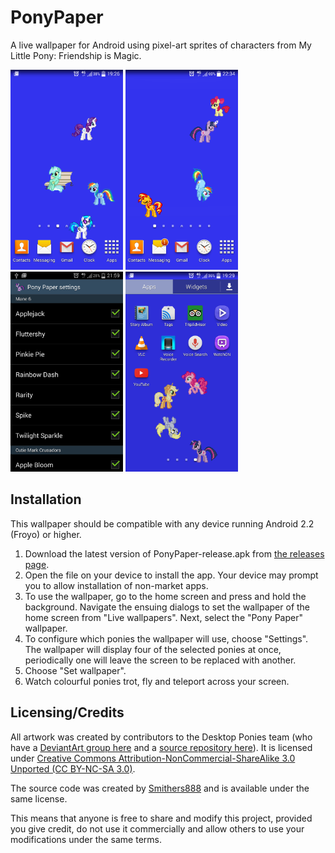 # PonyPaper
A live wallpaper for Android using pixel-art sprites of characters from My Little Pony: Friendship is Magic.

<img src='screenshots/screen1.png' width='180'> <img src='screenshots/drag.png' width='180'> <img src='screenshots/preferences.png' width='180'> <img src='screenshots/screen2.png' width='180'>

## Installation
This wallpaper should be compatible with any device running Android 2.2 (Froyo) or higher.

1. Download the latest version of PonyPaper-release.apk from [the releases page](http://github.com/Smithers888/PonyPaper/releases).
2. Open the file on your device to install the app. Your device may prompt you to allow installation of non-market apps.
3. To use the wallpaper, go to the home screen and press and hold the background. Navigate the ensuing dialogs to set the wallpaper of the home screen from "Live wallpapers". Next, select the "Pony Paper" wallpaper.
4. To configure which ponies the wallpaper will use, choose "Settings". The wallpaper will display four of the selected ponies at once, periodically one will leave the screen to be replaced with another.
5. Choose "Set wallpaper".
6. Watch colourful ponies trot, fly and teleport across your screen.

## Licensing/Credits
All artwork was created by contributors to the Desktop Ponies team (who have a [DeviantArt group here](http://desktop-pony-team.deviantart.com/) and a [source repository here](https://github.com/RoosterDragon/Desktop-Ponies)). It is licensed under [Creative Commons Attribution-NonCommercial-ShareAlike 3.0 Unported (CC BY-NC-SA 3.0)](http://creativecommons.org/licenses/by-nc-sa/3.0/).

The source code was created by [Smithers888](http://cpjsmith.uk) and is available under the same license.

This means that anyone is free to share and modify this project, provided you give credit, do not use it commercially and allow others to use your modifications under the same terms.
